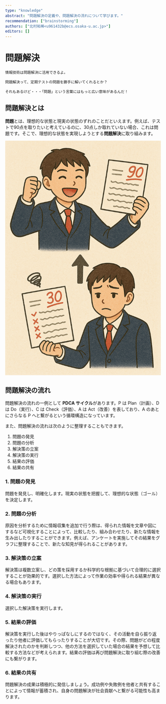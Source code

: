 ```yaml
---
type: "knowledge"
abstract: "問題解決の定義や、問題解決の流れについて学びます。"
recommendation: ["brainstorming"]
authors: ["北村祐稀<u961432b@ecs.osaka-u.ac.jp>"]
editors: []
---
```


# 問題解決

```:dialog:right:teacher1:normal
情報技術は問題解決に活用できるよ。
```

```:dialog:left:student1:question
問題解決って、定期テストの問題を勝手に解いてくれるとか？
```

```:dialog:right:teacher1:normal
それもあるけど・・・「問題」という言葉にはもっと広い意味があるんだ！
```

## 問題解決とは

**問題**とは、理想的な状態と現実の状態のずれのことだといえます。例えば、テストで90点を取りたいと考えているのに、30点しか取れていない場合、これは問題です。そこで、理想的な状態を実現しようとする**問題解決**に取り組みます。

![現実と理想のずれを埋めることが問題解決です](/h30-informatics1/1-information-society-a/illustrations/improve-exam-score.png)

## 問題解決の流れ

問題解決の流れの一例として **PDCA サイクル**があります。P は Plan（計画）、D は Do（実行）、C は Check（評価）、A は Act（改善）を表しており、A のあとにさらなる P へと繋がるという循環構造になっています。

また、問題解決の流れは次のように整理することもできます。

1. 問題の発見
2. 問題の分析
3. 解決策の立案
4. 解決策の実行
5. 結果の評価
6. 結果の共有

### 1. 問題の発見

問題を発見し、明確化します。現実の状態を把握して、理想的な状態（ゴール）を決定します。

### 2. 問題の分析

原因を分析するために情報収集を追加で行う際は、得られた情報を文章や図にするなど可視化することによって、比較したり、組み合わせたり、新たな情報を生み出したりすることができます。例えば、アンケートを実施してその結果をグラフに整理することで、新たな知見が得られることがあります。

### 3. 解決策の立案

解決策は複数立案し、どの策を採用するか科学的な根拠に基づいて合理的に選択することが効果的です。選択した方法によって作業の効率や得られる結果が異なる場合もあります。

### 4. 解決策の実行

選択した解決策を実行します。

### 5. 結果の評価

解決策を実行した後はやりっぱなしにするのではなく、その活動を自ら振り返ったり他者に評価してもらったりすることが大切です。その際、問題がどの程度解決されたのかを判断しつつ、他の方法を選択していた場合の結果を予想して比較する方法などが考えられます。結果の評価は再び問題解決に取り組む際の改善にも繋がります。

### 6. 結果の共有

問題解決の成果は積極的に発信しましょう。成功例や失敗例を他者と共有することによって情報が蓄積され、自身の問題解決が社会貢献へと繋がる可能性も高まります。
